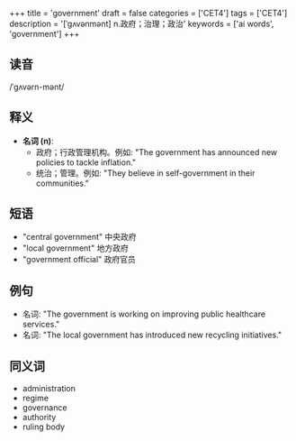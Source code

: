 +++
title = 'government'
draft = false
categories = ['CET4']
tags = ['CET4']
description = '[ˈgʌvənmənt] n.政府；治理；政治'
keywords = ['ai words', 'government']
+++

## 读音
/ˈɡʌvərn-mənt/

## 释义
- **名词 (n)**: 
    - 政府；行政管理机构。例如: "The government has announced new policies to tackle inflation."
    - 统治；管理。例如: "They believe in self-government in their communities."

## 短语
- "central government" 中央政府
- "local government" 地方政府
- "government official" 政府官员

## 例句
- 名词: "The government is working on improving public healthcare services."
- 名词: "The local government has introduced new recycling initiatives."

## 同义词
- administration
- regime
- governance
- authority
- ruling body
